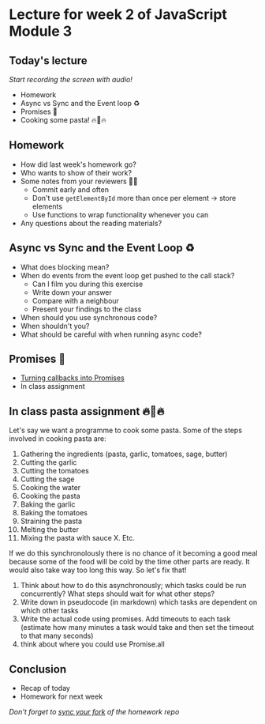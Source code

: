 # Lecture for week 2 of JavaScript Module 3

## Today's lecture
*Start recording the screen with audio!*
* Homework
* Async vs Sync and the Event loop ♻️
* Promises 💍
* Cooking some pasta! 🔥🍝🔥

## Homework
* How did last week's homework go?
* Who wants to show of their work?
* Some notes from your reviewers 👨‍🏫
    - Commit early and often
    - Don't use `getElementById` more than once per element -> store elements
    - Use functions to wrap functionality whenever you can
* Any questions about the reading materials?

## Async vs Sync and the Event Loop ♻️
* What does blocking mean?
* When do events from the event loop get pushed to the call stack?
    - Can I film you during this exercise
    - Write down your answer
    - Compare with a neighbour
    - Present your findings to the class
* When should you use synchronous code?
* When shouldn't you?
* What should be careful with when running async code?

## Promises 💍
* [Turning callbacks into Promises](https://codepen.io/Razpudding/pen/vrgKmR)
* In class assignment

## In class pasta assignment 🔥🍝🔥
Let's say we want a programme to cook some pasta. Some of the steps involved in cooking pasta are:
1. Gathering the ingredients (pasta, garlic, tomatoes, sage, butter)
2. Cutting the garlic
3. Cutting the tomatoes
4. Cutting the sage
4. Cooking the water
5. Cooking the pasta
6. Baking the garlic
6. Baking the tomatoes
7. Straining the pasta
8. Melting the butter
6. Mixing the pasta with sauce
X. Etc.

If we do this synchronolously there is no chance of it becoming a good meal because some of the food will be cold by the time other parts are ready. It would also take way too long this way. So let's fix that!
1. Think about how to do this asynchronously; which tasks could be run concurrently? What steps should wait for what other steps?
2. Write down in pseudocode (in markdown) which tasks are dependent on which other tasks
3. Write the actual code using promises. Add timeouts to each task (estimate how many minutes a task would take and then set the timeout to that many seconds)
4. think about where you could use Promise.all

## Conclusion
* Recap of today
* Homework for next week

*Don't forget to [sync your fork](https://gist.github.com/remarcmij/63c6bd072a6682dd716af4c14aaa3227) of the homework repo*